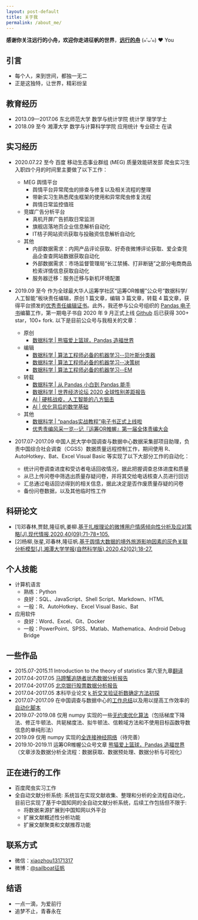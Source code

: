 ```yaml
---
layout: post-default
title: 关于我
permalink: /about_me/
---
```


**感谢你关注远行的小舟，欢迎你走进征帆的世界**，[**远行的舟**](https://www.longzf.com) (๑′ᴗ‵๑)  ❤ You

## 引言

* 每个人，来到世间，都独一无二
* 正是这独特，让世界，精彩纷呈

## 教育经历

* 2013.09—2017.06 东北师范大学 数学与统计学院 统计学 理学学士
* 2018.09 至今 湘潭大学 数学与计算科学学院 应用统计 专业硕士 在读
  
## 实习经历

* 2020.07.22 至今 百度 移动生态事业群组 (MEG) 质量效能研发部 爬虫实习生 入职四个月的时间里主要做了以下工作：
  + MEG 舆情平台
    - 舆情平台异常爬虫的排查与修复以及相关流程的整理
    - 带新实习生熟悉爬虫框架的使用和异常爬虫修复流程
    - 舆情日常监控值班
  + 竞媒广告分析平台
    - 真机开屏广告抓取日常监测
    - 旗舰店落地页企业信息解析自动化
    - IT桔子网站资讯获取与投融资信息解析自动化
  + 其他
    - 内部数据需求：内网产品评论获取、好奇夜微博评论获取、爱企查竞品企查查网站数据获取自动化
    - 外部数据需求：市场监督管理局“长江禁捕、打非断链”之部分电商商品检索详情信息获取自动化
    - 服务器迁移：服务迁移与新机环境配置

* 2019.09 至今 作为全球最大华人运筹学社区“运筹OR帷幄”公众号“数据科学/人工智能”板块责任编辑，原创 1 篇文章，编辑 3 篇文章，转载 4 篇文章，获得平台颁发的[优秀责任编辑证书](https://www.longzf.com/assets/img/about_me/certificate.png)。此外，我还参与公众号组织的 [Pandas 电子书](https://github.com/zhouyanasd/or-pandas)编纂工作，第一期电子书自 2020 年 9 月正式上线 [Github](https://github.com/zhouyanasd/or-pandas) 后已获得 300+ star，100+ fork. 以下是目前公众号与我相关的文章：
  + 原创
    - [数据科学 \| 熊猫爱上篮球，Pandas 造福世界](https://mp.weixin.qq.com/s/8TaRzXhx5gfsuV81sZUhdg)
  + 编辑
    - [数据科学 \| 算法工程师必备的机器学习--贝叶斯分类器](https://mp.weixin.qq.com/s/MfzqlQJedEkCLbh2Mb88Jw)
    - [数据科学 \| 算法工程师必备的机器学习--决策树](https://mp.weixin.qq.com/s/KPBYqA5Mp7YcPI_px3QNAg)
    - [数据科学 \| 算法工程师必备的机器学习--EM](https://mp.weixin.qq.com/s/xTe3j23cMAYfNxfYszHj0w)
  + 转载
    - [数据科学 \| 从 Pandas 小白到 Pandas 能手](https://mp.weixin.qq.com/s/U8Y0gVt66PuVhRAPecQwsg)
    - [数据科学 \| 世界经济论坛 2020 全球性别差距报告](https://mp.weixin.qq.com/s/OrgAmrepLDtYVxAMAKaGgQ)
    - [AI \| 硬核战疫，人工智能的八方狙击](https://mp.weixin.qq.com/s/PDOTV5Lgzaec3ajMM5e_eA)
    - [AI \| 优化背后的数学基础](https://mp.weixin.qq.com/s/v_XzquIZX2e0hX7t4_fo4g)
  + 其他  
    - [数据科学 \| “pandas实战教程”电子书正式上线啦](https://mp.weixin.qq.com/s/viTgPDpedxCZHGaT8IyFmw)
    - [优秀责编风采一览--记『运筹OR帷幄』第一届全体责编大会](https://mp.weixin.qq.com/s/nWV7CfszNc7J8Eq-pjQ-ZQ)

* 2017.07-2017.09  中国人民大学中国调查与数据中心数据采集部项目助理，负责中国综合社会调查（CGSS）数据质量远程控制工作，期间使用 R、AutoHotkey、Bat、Excel Visual Basic 等实现了以下大部分工作的自动化：
  + 统计问卷调查进度和受访者电话回收情况，据此把握调查总体进度和质量
  + 从已上传问卷中筛选出质量存疑问卷，并将其交给电话核查人员进行回访
  + 汇总通过电话回访得到的相关信息，据此决定是否作废质量存疑的问卷
  + 备份问卷数据，以及其他临时性工作

## 科研论文

* [1]邓春林,贾懿,隆征帆,姜柳.[基于扎根理论的微博用户情感倾向性分析及应对策略[J].现代情报,2020,40(09):71-78+105.](https://kns.cnki.net/KCMS/detail/detail.aspx?dbcode=CJFD&dbname=CJFDLAST2020&filename=XDQB202009008)
* [2]杨柳,张星,邓春林,隆征帆.[基于舆情大数据的境外旅游影响因素的灰色关联分析模型[J].湘潭大学学报(自然科学版),2020,42(02):18-27.](https://kns.cnki.net/KCMS/detail/detail.aspx?dbcode=CJFD&dbname=CJFDLAST2020&filename=XYDZ202002003)

## 个人技能

* 计算机语言
  + 熟练：Python
  + 良好：SQL、JavaScript、Shell Script、Markdown、HTML
  + 一般：R、AutoHotkey、Excel Visual Basic、Bat
* 应用软件
  + 良好：Word、Excel、Git、Docker
  + 一般：PowerPoint、SPSS、Matlab、Mathematica、Android Debug Bridge

## 一些作品

* 2015.07-2015.11 Introduction to the theory of statistics 第六至九章[翻译](https://www.longzf.com/drafts/统计学课本翻译.pdf)
* 2017.04-2017.05 [马蹄蟹追随者状态数据分析报告](https://www.longzf.com/drafts/马蹄蟹追随者状态数据分析报告.pdf)
* 2017.04-2017.05 [北京银行股票数据分析报告](https://www.longzf.com/drafts/北京银行股票数据分析报告.pdf)
* 2017.04-2017.05 本科毕业论文 [k 折交叉验证折数确定方法初探](https://www.longzf.com/drafts/k折交叉验证折数确定方法初探.pdf)
* 2017.07-2017.09 在中国调查与数据中心的[工作总结](/drafts/CGSS质量控制——数据核查.pdf)以及用以提高工作效率的[自动化脚本](https://www.longzf.com/drafts/CGSS质量控制程序.pdf)
* 2019.07-2019.08 仅用 numpy 实现的一些[无约束优化算法](https://github.com/tiny-boat/my-Python-code/blob/master/unconstrained_optimization.py)（包括梯度下降法、修正牛顿法、共轭梯度法、拟牛顿法、信赖域方法和不使用目标函数导数信息的单纯形法）
* 2019.09 仅用 numpy 实现的[全连接神经网络](https://github.com/tiny-boat/my-Python-code/blob/master/machine_learning/neural_network.py)（待完善）
* 2019.10-2019.11 运筹OR帷幄公众号文章 [熊猫爱上篮球，Pandas 造福世界](https://mp.weixin.qq.com/s/8TaRzXhx5gfsuV81sZUhdg)（文章涉及数据分析全流程：数据获取、数据预处理、数据分析与可视化）

## 正在进行的工作

* 百度爬虫实习工作
* 全自动文献分析系统: 系统旨在实现文献收集、整理和分析的全流程自动化，目前已实现了基于中国知网的全自动文献分析系统，后续工作包括但不限于:
  + 将数据来源扩展到中国知网以外平台
  + 扩展文献概述性分析功能
  + 扩展文献聚类和文献推荐功能

## 联系方式

* 微信：[xiaozhou13171317](https://www.longzf.com/assets/img/about_me/wechat.jpg)
* 微博：[@sailboat征帆](https://weibo.com/u/3167301301?refer_flag=1001030102_&is_hot=1)

## 结语

* 一点一滴，为爱前行
* 追梦不止，青春永在
